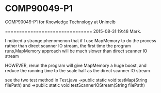 # COMP90049-P1
COMP90049-P1 for Knowledge Technology at Unimelb

===============================
2015-08-31 19:48
Mark.

I noticed a strange phenomenon that if I use MapMemory to do the process rather than direct scanner IO stream,
the first time the program runs,MapMemory approach will be much slower than direct scanner IO stream

HOWEVER, rerun the program will give MapMemory a huge boost,
and reduce the running time to the scale half as the direct scanner IO stream

see the two test method in Test.java
->public static void testMap(String filePath)
and 
->public static void testScannerIOStream(String filePath)

